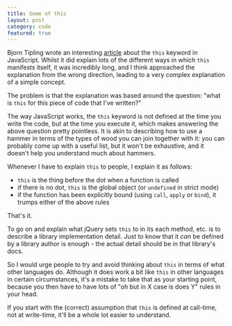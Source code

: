 ```yaml
---
title: Some of this
layout: post
category: code
featured: true
---
```


Bjorn Tipling wrote an interesting [article](http://bjorn.tipling.com/all-this)
about the ```this``` keyword in JavaScript. Whilst it did explain lots of the different
ways in which ```this``` manifests itself, it was incredibly long, and I think approached
the explanation from the wrong direction, leading to a very complex explanation of
a simple concept.

The problem is that the explanation was based around the question: "what is ```this```
for this piece of code that I've written?"

The way JavaScript works, the ```this``` keyword is not defined at the time you write
the code, but at the time you execute it, which makes answering the above question
pretty pointless. It is akin to describing how to use a hammer in terms of the types
of wood you can join together with it: you can probably come up with a useful list, but
it won't be exhaustive, and it doesn't help you understand much about hammers.

Whenever I have to explain ```this``` to people, I explain it as follows:

* ```this``` is the thing before the dot when a function is called
* if there is no dot, ```this``` is the global object (or ```undefined``` in strict mode)
* if the function has been explicitly bound (using ```call```, ```apply``` or ```bind```),
it trumps either of the above rules

That's it.

To go on and explain what jQuery sets ```this``` to in its each method, etc. is
to describe a library implementation detail. Just to know that it _can_ be defined
by a library author is enough - the actual detail should be in that library's docs.

So I would urge people to try and avoid thinking about ```this``` in terms of what
other languages do. Although it does work a bit like ```this``` in other languages
in certain circumstances, it's a mistake to take that as your starting point, because
you then have to have lots of "oh but in X case is does Y" rules in your head.

If you start with the (correct) assumption that ```this``` is defined at call-time,
not at write-time, it'll be a whole lot easier to understand.
